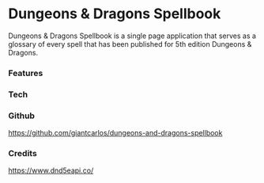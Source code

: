 # Dungeons & Dragons Spellbook

Dungeons & Dragons Spellbook is a single page application that serves as a glossary of every spell that has been published for 5th edition Dungeons & Dragons. 


### Features



### Tech




### Github

https://github.com/giantcarlos/dungeons-and-dragons-spellbook


### Credits

https://www.dnd5eapi.co/